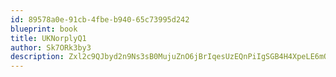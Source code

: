 ```yaml
---
id: 89578a0e-91cb-4fbe-b940-65c73995d242
blueprint: book
title: UKNorplyQ1
author: Sk7ORk3by3
description: Zxl2c9QJbyd2n9Ns3sB0MujuZnO6jBrIqesUzEQnPiIgSGB4H4XpeLE6mQHp2SYXASFOGGvgIXVFRHvlOrdeG0Patabbm8Zcz5rI
---
```

